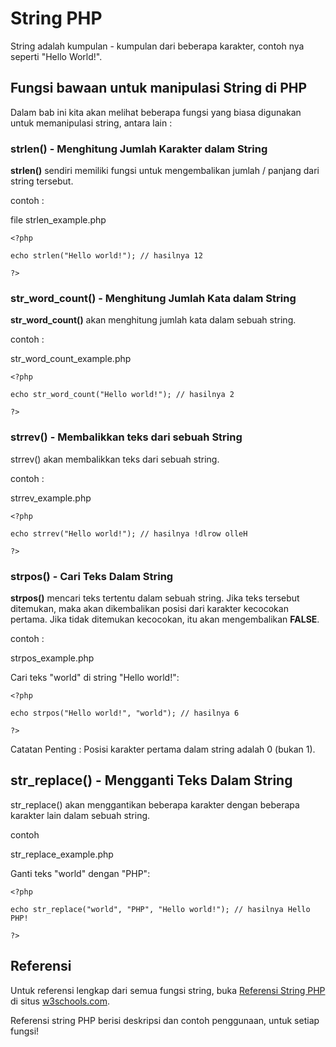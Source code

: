 # String PHP

String adalah kumpulan - kumpulan dari beberapa karakter, contoh nya seperti "Hello World!".

## Fungsi bawaan untuk manipulasi String di PHP

Dalam bab ini kita akan melihat beberapa fungsi yang biasa digunakan untuk memanipulasi string, antara lain :

### strlen() - Menghitung Jumlah Karakter dalam String

**strlen()** sendiri memiliki fungsi untuk mengembalikan jumlah / panjang dari string tersebut.

contoh :

file strlen_example.php

```
<?php

echo strlen("Hello world!"); // hasilnya 12

?>
```

### str_word_count() - Menghitung Jumlah Kata dalam String

**str_word_count()** akan menghitung jumlah kata dalam sebuah string.

contoh :

str_word_count_example.php

```
<?php

echo str_word_count("Hello world!"); // hasilnya 2

?>
```

### strrev() - Membalikkan teks dari sebuah String

strrev() akan membalikkan teks dari sebuah string.

contoh :

strrev_example.php

```
<?php

echo strrev("Hello world!"); // hasilnya !dlrow olleH

?>
```

### strpos() - Cari Teks Dalam String

**strpos()** mencari teks tertentu dalam sebuah string. Jika teks tersebut ditemukan, maka akan dikembalikan posisi dari karakter kecocokan pertama. Jika tidak ditemukan kecocokan, itu akan mengembalikan **FALSE**.

contoh :

strpos_example.php

Cari teks "world" di string "Hello world!":

```
<?php

echo strpos("Hello world!", "world"); // hasilnya 6

?>
```

Catatan Penting : Posisi karakter pertama dalam string adalah 0 (bukan 1).

## str_replace() - Mengganti Teks Dalam String

str_replace() akan menggantikan beberapa karakter dengan beberapa karakter lain dalam sebuah string.

contoh

str_replace_example.php

Ganti teks "world" dengan "PHP":

```
<?php

echo str_replace("world", "PHP", "Hello world!"); // hasilnya Hello PHP!

?>
```

## Referensi

Untuk referensi lengkap dari semua fungsi string, buka [Referensi String PHP](https://www.w3schools.com/php/php_ref_string.asp) di situs [w3schools.com](https://www.w3schools.com).

Referensi string PHP berisi deskripsi dan contoh penggunaan, untuk setiap fungsi!
